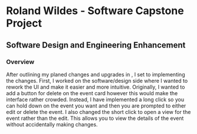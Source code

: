 # Roland Wildes - Software Capstone Project

## Software Design and Engineering Enhancement

### Overview

After outlining my planed changes and upgrades in , I set to implementing the changes. First, I worked on the software/design side where I wanted to rework the UI and make it easier and more intuitive. Originally, I wanted to add a button for delete on the event card however this would make the interface rather crowded. Instead, I have implemented a long click so you can hold down on the event you want and then you are prompted to either edit or delete the event. I also changed the short click to open a view for the event rather than the edit. This allows you to view the details of the event without accidentally making changes. 
